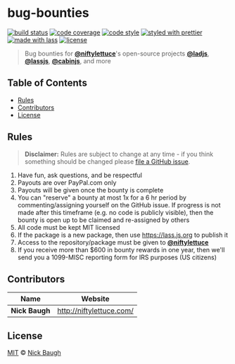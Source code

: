 # bug-bounties

[![build status](https://img.shields.io/travis/niftylettuce/bug-bounties.svg)](https://travis-ci.org/niftylettuce/bug-bounties)
[![code coverage](https://img.shields.io/codecov/c/github/niftylettuce/bug-bounties.svg)](https://codecov.io/gh/niftylettuce/bug-bounties)
[![code style](https://img.shields.io/badge/code_style-XO-5ed9c7.svg)](https://github.com/sindresorhus/xo)
[![styled with prettier](https://img.shields.io/badge/styled_with-prettier-ff69b4.svg)](https://github.com/prettier/prettier)
[![made with lass](https://img.shields.io/badge/made_with-lass-95CC28.svg)](https://lass.js.org)
[![license](https://img.shields.io/github/license/niftylettuce/bug-bounties.svg)](LICENSE)

> Bug bounties for [**@niftylettuce**](https://github.com/niftylettuce)'s open-source projects [**@ladjs**](https://github.com/ladjs), [**@lassjs**](https://github.com/lassjs), [**@cabinjs**](https://github.com/cabinjs), and more


## Table of Contents

* [Rules](#rules)
* [Contributors](#contributors)
* [License](#license)


## Rules

> **Disclaimer:** Rules are subject to change at any time - if you think something should be changed please [file a GitHub issue](https://github.com/niftylettuce/bug-bounties).

1. Have fun, ask questions, and be respectful
2. Payouts are over PayPal.com only
3. Payouts will be given once the bounty is complete
4. You can "reserve" a bounty at most 1x for a 6 hr period by commenting/assigning yourself on the GitHub issue.  If progress is not made after this timeframe (e.g. no code is publicly visible), then the bounty is open up to be claimed and re-assigned by others
5. All code must be kept MIT licensed
6. If the package is a new package, then use <https://lass.js.org> to publish it
7. Access to the repository/package must be given to [**@niftylettuce**](https://github.com/niftylettuce)
8. If you receive more than $600 in bounty rewards in one year, then we'll send you a 1099-MISC reporting form for IRS purposes (US citizens)


## Contributors

| Name           | Website                    |
| -------------- | -------------------------- |
| **Nick Baugh** | <http://niftylettuce.com/> |


## License

[MIT](LICENSE) © [Nick Baugh](http://niftylettuce.com/)
